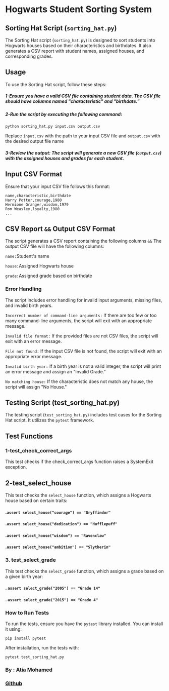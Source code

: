 # Hogwarts Student Sorting System	

## Sorting Hat Script (`sorting_hat.py`)

The Sorting Hat script (`sorting_hat.py`) is designed to sort students into Hogwarts houses based on their characteristics and birthdates. It also generates a CSV report with student names, assigned houses, and corresponding grades.

## Usage

To use the Sorting Hat script, follow these steps:

##### 1-Ensure you have a valid CSV file containing student data. The CSV file should have columns named "characteristic" and "birthdate."

##### 2-Run the script by executing the following command:

	python sorting_hat.py input.csv output.csv
  
Replace `input.csv` with the path to your input CSV file and `output.csv` with the desired output file name	

##### 3-Review the output: The script will generate a new CSV file (`output.csv`) with the assigned houses and grades for each student.

## Input CSV Format

Ensure that your input CSV file follows this format:
	
   	name,characteristic,birthdate
	Harry Potter,courage,1980
	Hermione Granger,wisdom,1979
	Ron Weasley,loyalty,1980
	...





## CSV Report	 `&&`     Output CSV Format

The script generates a CSV report containing the following columns  `&&` The output CSV file will have the following columns:


`name:`Student's name	

`house:`Assigned Hogwarts house	

`grade:`Assigned grade based on birthdate


### Error Handling

The script includes error handling for invalid input arguments, missing files, and invalid birth years.

`Incorrect number of command-line arguments:` If there are too few or too many command-line arguments, the script will exit with an appropriate message.

`Invalid file format:` If the provided files are not CSV files, the script will exit with an error message.

`File not found:` If the input CSV file is not found, the script will exit with an appropriate error message.

`Invalid birth year:` If a birth year is not a valid integer, the script will print an error message and assign an "Invalid Grade."

`No matching house:` If the characteristic does not match any house, the script will assign "No House."


## Testing Script (test_sorting_hat.py)

The testing script (`test_sorting_hat.py`) includes test cases for the Sorting Hat script. It utilizes the `pytest` framework.

## Test Functions

### 1-test_check_correct_args

This test checks if the check_correct_args function raises a SystemExit exception.

## 2-test_select_house

This test checks the `select_house` function, which assigns a Hogwarts house based on certain traits:


#### .`assert select_house("courage") == "Gryffindor"`
#### .`assert select_house("dedication") == "Hufflepuff"`
#### .`assert select_house("wisdom") == "Ravenclaw"`
#### .`assert select_house("ambition") == "Slytherin"`


### 3. test_select_grade

This test checks the `select_grade` function, which assigns a grade based on a given birth year:


#### . `assert select_grade("2005") == "Grade 14"`
#### . `assert select_grade("2015") == "Grade 4"`

### How to Run Tests

To run the tests, ensure you have the `pytest` library installed. You can install it using:

	pip install pytest

After installation, run the tests with:

	pytest test_sorting_hat.py




### By : Atia Mohamed 
### [Github](https://github.com/Rodex0010) 


























